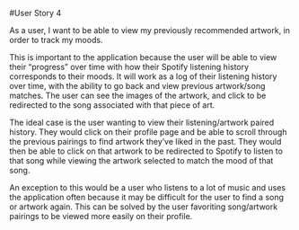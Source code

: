 #User Story 4

As a user, I want to be able to view my previously recommended artwork, in order to track my moods.

This is important to the application because the user will be able to view their “progress” over time with how their Spotify listening history corresponds to their moods. It will work as a log of their listening history over time, with the ability to go back and view previous artwork/song matches. The user can see the images of the artwork, and click to be redirected to the song associated with that piece of art. 
	
The ideal case is the user wanting to view their listening/artwork paired history. They would click on their profile page and be able to scroll through the previous pairings to find artwork they’ve liked in the past. They would then be able to click on that artwork to be redirected to Spotify to listen to that song while viewing the artwork selected to match the mood of that song.

An exception to this would be a user who listens to a lot of music and uses the application often because it may be difficult for the user to find a song or artwork again. This can be solved by the user favoriting song/artwork pairings to be viewed more easily on their profile.

